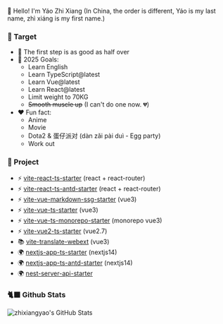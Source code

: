 👋 Hello! I'm Yáo Zhi Xiang (In China, the order is different, Yáo is my last name, zhì xiáng is my first name.)

### 📜 Target

- 🚶 The first step is as good as half over
- 🚀 2025 Goals: 
  - Learn English
  - Learn TypeScript@latest
  - Learn Vue@latest
  - Learn React@latest
  - Limit weight to 70KG
  - ~~Smooth muscle up~~ (I can't do one now. 💔)
- ❤️ Fun fact: 
  - Anime
  - Movie
  - Dota2 & 蛋仔派对 (dàn zǎi pài duì - Egg party)
  - Work out

### 📜 Project

- ⚡️ [vite-react-ts-starter](https://github.com/zhixiangyao/vite-react-ts-starter) (react + react-router)
- ⚡️ [vite-react-ts-antd-starter](https://github.com/zhixiangyao/vite-react-ts-antd-starter) (react + react-router)
- ⚡️ [vite-vue-markdown-ssg-starter](https://github.com/zhixiangyao/vite-vue-markdown-ssg-starter) (vue3)
- ⚡️ [vite-vue-ts-starter](https://github.com/zhixiangyao/vite-vue-ts-starter) (vue3)
- ⚡️ [vite-vue-ts-monorepo-starter](https://github.com/zhixiangyao/vite-vue-ts-monorepo-starter) (monorepo vue3)
- ⚡️ [vite-vue2-ts-starter](https://github.com/zhixiangyao/vite-vue2-ts-starter) (vue2.7)
- 📚 [vite-translate-webext](https://github.com/zhixiangyao/vite-translate-webext) (vue3)
- 🌍 [nextjs-app-ts-starter](https://github.com/zhixiangyao/nextjs-app-ts-starter) (nextjs14)
- 🌍 [nextjs-app-ts-antd-starter](https://github.com/zhixiangyao/nextjs-app-ts-antd-starter) (nextjs14)
- 🌍 [nest-server-api-starter](https://github.com/zhixiangyao/nest-server-api-starter)

### 🐈‍⬛ Github Stats

<img alt="zhixiangyao's GitHub Stats" src="https://github-readme-stats.vercel.app/api?username=zhixiangyao&theme=cobalt&show_icons=true" />
